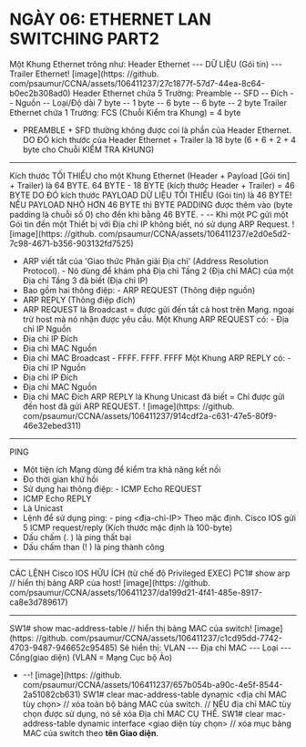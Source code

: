 # NGÀY 06: ETHERNET LAN SWITCHING PART2

Một Khung Ethernet trông như: Header Ethernet --- DỮ LIỆU (Gói tin) --- Trailer Ethernet! [image](https: //github. com/psaumur/CCNA/assets/106411237/27c1877f-57d7-44ea-8c64-b0ec2b308ad0)
Header Ethernet chứa 5 Trường: Preamble -- SFD -- Đích -- Nguồn -- Loại/Độ dài
7 byte -- 1 byte -- 6 byte -- 6 byte -- 2 byte
Trailer Ethernet chứa 1 Trường: FCS (Chuỗi Kiểm tra Khung) = 4 byte
- PREAMBLE + SFD thường không được coi là phần của Header Ethernet. DO ĐÓ kích thước của Header Ethernet + Trailer là 18 byte (6 + 6 + 2 + 4 byte cho Chuỗi KIỂM TRA KHUNG)
- --
Kích thước TỐI THIỂU cho một Khung Ethernet (Header + Payload [Gói tin] + Trailer) là 64 BYTE. 64 BYTE - 18 BYTE (kích thước Header + Trailer) = 46 BYTE
DO ĐÓ kích thước PAYLOAD DỮ LIỆU TỐI THIỂU (Gói tin) là 46 BYTE! NẾU PAYLOAD NHỎ HƠN 46 BYTE thì BYTE PADDING được thêm vào (byte padding là chuỗi số 0) cho đến khi bằng 46 BYTE. - --
Khi một PC gửi một Gói tin đến một Thiết bị với Địa chỉ IP không biết, nó sử dụng ARP Request. ! [image](https: //github. com/psaumur/CCNA/assets/106411237/e2d0e5d2-7c98-4671-b356-903132fd7525)
- ARP viết tắt của 'Giao thức Phân giải Địa chỉ' (Address Resolution Protocol). - Nó dùng để khám phá Địa chỉ Tầng 2 (Địa chỉ MAC) của một Địa chỉ Tầng 3 đã biết (Địa chỉ IP)
- Bao gồm hai thông điệp: - ARP REQUEST (Thông điệp nguồn)
- ARP REPLY (Thông điệp đích)
- ARP REQUEST là Broadcast = được gửi đến tất cả host trên Mạng. ngoại trừ host mà nó nhận được yêu cầu. Một Khung ARP REQUEST có: - Địa chỉ IP Nguồn
- Địa chỉ IP Đích
- Địa chỉ MAC Nguồn
- Địa chỉ MAC Broadcast - FFFF. FFFF. FFFF
Một Khung ARP REPLY có: - Địa chỉ IP Nguồn
- Địa chỉ IP Đích
- Địa chỉ MAC Nguồn
- Địa chỉ MAC Đích
ARP REPLY là Khung Unicast đã biết = Chỉ được gửi đến host đã gửi ARP REQUEST. ! [image](https: //github. com/psaumur/CCNA/assets/106411237/914cdf2a-c631-47e5-80f9-46e32ebed311)
- --
PING
- Một tiện ích Mạng dùng để kiểm tra khả năng kết nối
- Đo thời gian khứ hồi
- Sử dụng hai thông điệp: - ICMP Echo REQUEST
- ICMP Echo REPLY
- Là Unicast
- Lệnh để sử dụng ping: - ping <địa-chỉ-IP>
Theo mặc định. Cisco IOS gửi 5 ICMP request/reply (Kích thước mặc định là 100-byte)
- Dấu chấm (. ) là ping thất bại
- Dấu chấm than (! ) là ping thành công
- --
CÁC LỆNH Cisco IOS HỮU ÍCH (từ chế độ Privileged EXEC)
PC1# show arp // hiển thị bảng ARP của host! [image](https: //github. com/psaumur/CCNA/assets/106411237/da199d21-4f41-485e-8917-ca8e3d789617)
- --
SW1# show mac-address-table // hiển thị bảng MAC của switch! [image](https: //github. com/psaumur/CCNA/assets/106411237/c1cd95dd-7742-4703-9487-946652c95485)
Sẽ hiển thị: VLAN --- Địa chỉ MAC --- Loại --- Cổng(giao diện)
(VLAN = Mạng Cục bộ Ảo)
- --! [image](https: //github. com/psaumur/CCNA/assets/106411237/657b054b-a90c-4e5f-8544-2a51082cb631)
SW1# clear mac-address-table dynamic <địa chỉ MAC tùy chọn>
// xóa toàn bộ bảng MAC của switch. // NẾU địa chỉ MAC tùy chọn được sử dụng, nó sẽ xóa Địa chỉ MAC CỤ THỂ. SW1# clear mac-address-table dynamic interface <giao diện tùy chọn>
// xóa mục bảng MAC của switch theo **tên Giao diện**.